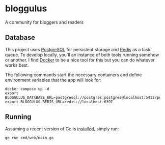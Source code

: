 # bloggulus
A community for bloggers and readers

## Database
This project uses [PostgreSQL](https://www.postgresql.org/) for persistent storage and [Redis](https://redis.io/) as a task queue.
To develop locally, you'll an instance of both tools running somehow or another.
I find [Docker](https://www.docker.com/) to be a nice tool for this but you can do whatever works best.

The following commands start the necessary containers and define environment variables that the app will look for:
```
docker compose up -d
export BLOGGULUS_DATABASE_URL=postgresql://postgres:postgres@localhost:5432/postgres
export BLOGGULUS_REDIS_URL=redis://localhost:6397
```

## Running
Assuming a recent version of Go is [installed](https://golang.org/dl/), simply run:
```
go run cmd/web/main.go
```
